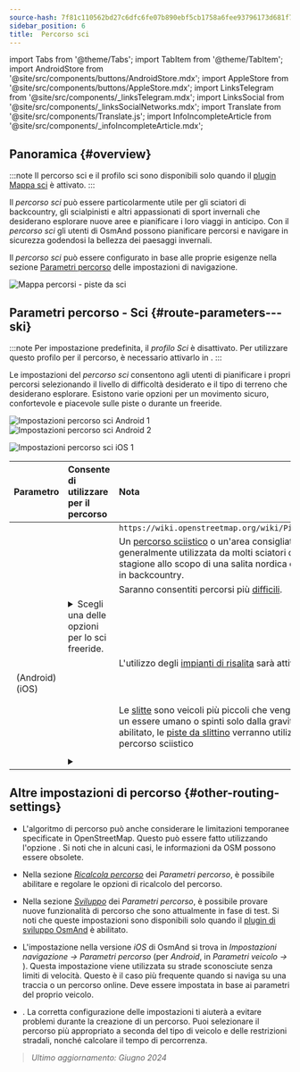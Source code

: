 ```yaml
---
source-hash: 7f81c110562bd27c6dfc6fe07b890ebf5cb1758a6fee93796173d681f752db77
sidebar_position: 6
title:  Percorso sci
---
```

import Tabs from '@theme/Tabs';
import TabItem from '@theme/TabItem';
import AndroidStore from '@site/src/components/buttons/AndroidStore.mdx';
import AppleStore from '@site/src/components/buttons/AppleStore.mdx';
import LinksTelegram from '@site/src/components/_linksTelegram.mdx';
import LinksSocial from '@site/src/components/_linksSocialNetworks.mdx';
import Translate from '@site/src/components/Translate.js';
import InfoIncompleteArticle from '@site/src/components/_infoIncompleteArticle.mdx';



## Panoramica {#overview}

:::note
Il percorso sci e il profilo sci sono disponibili solo quando il [plugin Mappa sci](../../plugins/ski-maps.md) è attivato.
:::

Il *percorso sci* può essere particolarmente utile per gli sciatori di backcountry, gli scialpinisti e altri appassionati di sport invernali che desiderano esplorare nuove aree e pianificare i loro viaggi in anticipo. Con il *percorso sci* gli utenti di OsmAnd possono pianificare percorsi e navigare in sicurezza godendosi la bellezza dei paesaggi invernali.

Il *percorso sci* può essere configurato in base alle proprie esigenze nella sezione [Parametri percorso](../guidance/navigation-settings.md#route-parameters) delle impostazioni di navigazione.

![Mappa percorsi - piste da sci](@site/static/img/navigation/routing/ski_routing_overview.png)


## Parametri percorso - Sci {#route-parameters---ski}

:::note
Per impostazione predefinita, il *profilo Sci* è disattivato. Per utilizzare questo profilo per il percorso, è necessario attivarlo in *<Translate android="true" ids="shared_string_menu,shared_string_settings,application_profiles"/>*.
:::

Le impostazioni del *percorso sci* consentono agli utenti di pianificare i propri percorsi selezionando il livello di difficoltà desiderato e il tipo di terreno che desiderano esplorare. Esistono varie opzioni per un movimento sicuro, confortevole e piacevole sulle piste o durante un freeride.

<Tabs groupId="operating-systems" queryString="operating-systems">

<TabItem value="android" label="Android">

![Impostazioni percorso sci Android 1](@site/static/img/navigation/routing/skiing_routing_1_andr.png) ![Impostazioni percorso sci Android 2](@site/static/img/navigation/routing/skiing_routing_2_andr.png)

</TabItem>

<TabItem value="ios" label="iOS">

![Impostazioni percorso sci iOS 1](@site/static/img/navigation/routing/skiing_routing_ios_1.png)

</TabItem>

</Tabs>

| Parametro | Consente di utilizzare per il percorso | Nota |
|:------------|:---------------|:---------------|
|*<Translate android="true" ids="routing_attr_allow_skating_only_name"/>* | <Translate android="true" ids="routing_attr_allow_skating_only_description"/> | `https://wiki.openstreetmap.org/wiki/Piste_Maps#Type` |
|*<Translate android="true" ids="app_mode_ski_touring"/>* | <Translate android="true" ids="routing_attr_piste_type_skitour_description"/> | Un [percorso sciistico](https://wiki.openstreetmap.org/wiki/Piste_Maps#Type) o un'area consigliata che viene generalmente utilizzata da molti sciatori durante una stagione allo scopo di una salita nordica e una discesa in backcountry. |
|*<Translate android="true" ids="routing_attr_allow_advanced_name"/>* | <Translate android="true" ids="routing_attr_allow_advanced_description"/> | Saranno consentiti percorsi più [difficili](https://wiki.openstreetmap.org/wiki/Piste_Maps#Difficulty). |
|*<Translate android="true" ids="routing_attr_freeride_policy_name"/>* | <details><summary> Scegli una delle opzioni per lo sci freeride. </summary>![Fuoripista Android](@site/static/img/navigation/routing/offpiste_android.png) </details> | |
|*<Translate android="true" ids="routing_attr_piste_type_downhill_name"/>* | <Translate android="true" ids="routing_attr_piste_type_downhill_description"/> | L'utilizzo degli [impianti di risalita](https://wiki.openstreetmap.org/wiki/Piste_Maps#Ski_lifts) sarà attivato |
|*<Translate android="true" ids="routing_attr_piste_type_nordic_name"/>*&nbsp;(Android) *<Translate ios="true" ids="routeInfo_piste_type_name"/>*&nbsp;(iOS) | <Translate android="true" ids="routing_attr_piste_type_nordic_description"/>| |
|*<Translate android="true" ids="routing_attr_allow_classic_only_name"/>* | <Translate android="true" ids="routing_attr_allow_classic_only_description"/>| |
|*<Translate android="true" ids="routing_attr_allow_expert_name"/>* | <Translate android="true" ids="routing_attr_allow_expert_description"/>| |
|*<Translate android="true" ids="routing_attr_piste_type_sled_name"/>* | <Translate android="true" ids="routing_attr_piste_type_sled_description"/> | Le [slitte](https://wiki.openstreetmap.org/wiki/Piste_Maps#Type) sono veicoli più piccoli che vengono trainati da un essere umano o spinti solo dalla gravità. Quando abilitato, le [piste da slittino](https://wiki.openstreetmap.org/wiki/Piste_Maps#Type) verranno utilizzate per il percorso sciistico |
|*<Translate android="true" ids="routing_attr_allow_intermediate_name"/>* | <Translate android="true" ids="routing_attr_allow_intermediate_description"/>| |
|*<Translate android="true" ids="routing_attr_difficulty_preference_name"/>* | <details><summary> <Translate android="true" ids="routing_attr_difficulty_preference_description"/> </summary>![Fuoripista Android](@site/static/img/navigation/routing/offpiste_android.png) </details> | |


## Altre impostazioni di percorso {#other-routing-settings}

- L'algoritmo di percorso può anche considerare le limitazioni temporanee specificate in OpenStreetMap. Questo può essere fatto utilizzando l'opzione *[<Translate android="true" ids="temporary_conditional_routing"/>](../routing/osmand-routing.md#consider-temporary-limitations)*. Si noti che in alcuni casi, le informazioni da OSM possono essere obsolete.

- Nella sezione [*Ricalcola percorso*](../../navigation/guidance/navigation-settings.md#recalculate-route) dei *Parametri percorso*, è possibile abilitare e regolare le opzioni di ricalcolo del percorso.

- Nella sezione [*Sviluppo*](../guidance/navigation-settings.md#development-settings) dei *Parametri percorso*, è possibile provare nuove funzionalità di percorso che sono attualmente in fase di test. Si noti che queste impostazioni sono disponibili solo quando il [plugin di sviluppo OsmAnd](../../plugins/development.md) è abilitato.

- L'impostazione *[<Translate ios="true" ids="road_speeds"/>](../guidance/navigation-settings.md#road-speeds)* nella versione *iOS* di OsmAnd si trova in *Impostazioni navigazione → Parametri percorso* (per *Android*, in *Parametri veicolo → [<Translate android="true" ids="default_speed_setting_title"/>](../guidance/navigation-settings.md#default-speed--road-speeds)*). Questa impostazione viene utilizzata su strade sconosciute senza limiti di velocità. Questo è il caso più frequente quando si naviga su una traccia o un percorso online. Deve essere impostata in base ai parametri del proprio veicolo.

- *[<Translate ios="true" ids="vehicle_parameters"/>](../guidance/navigation-settings.md#vehicle-parameters)*. La corretta configurazione delle impostazioni ti aiuterà a evitare problemi durante la creazione di un percorso. Puoi selezionare il percorso più appropriato a seconda del tipo di veicolo e delle restrizioni stradali, nonché calcolare il tempo di percorrenza.

> *Ultimo aggiornamento: Giugno 2024*